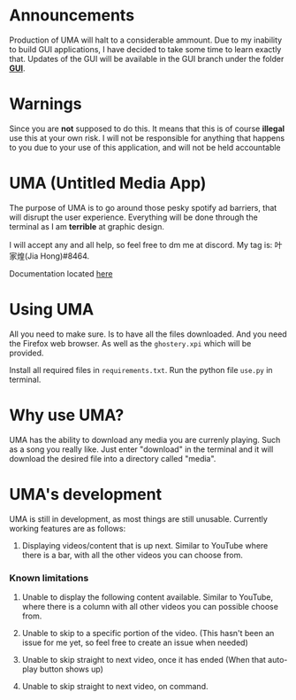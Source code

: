 # Announcements
Production of UMA will halt to a considerable ammount. Due to my inability to build GUI applications, I have decided to take some time to learn exactly that. Updates of the GUI will be available in the GUI branch under the folder [__GUI__](https://github.com/YJH16120/UMA/tree/GUI/GUI).

# Warnings
Since you are **not** supposed to do this. It means that this is of course **illegal** use this at your own risk. I will not be responsible for anything that happens to you due to your use of this application, and will not be held accountable

# UMA (Untitled Media App)
The purpose of UMA is to go around those pesky spotify ad barriers, that will disrupt the user experience. Everything will be done through the terminal as I am __terrible__ at graphic design.

I will accept any and all help, so feel free to dm me at discord. My tag is: 叶家煌(Jia Hong)#8464.

Documentation located [here](https://github.com/YJH16120/UMA/blob/main/docs.md)

# Using UMA
All you need to make sure. Is to have all the files downloaded. And you need the Firefox web browser. As well as the `ghostery.xpi` which will be provided.

Install all required files in `requirements.txt`. Run the python file `use.py` in terminal.


# Why use UMA?
UMA has the ability to download any media you are currenly playing. Such as a song you really like. Just enter "download" in the terminal
and it will download the desired file into a directory called "media".

# UMA's development
UMA is still in development, as most things are still unusable. Currently working features are as follows:
1. Displaying videos/content that is up next. Similar to YouTube where there is a bar, with all the other videos you can choose from.

### Known limitations
1. Unable to display the following content available. Similar to YouTube, where there is a column with all other videos you can possible choose from.

2. Unable to skip to a specific portion of the video. (This hasn't been an issue for me yet, so feel free to create an issue when needed)

3. Unable to skip straight to next video, once it has ended (When that auto-play button shows up)

4. Unable to skip straight to next video, on command.
